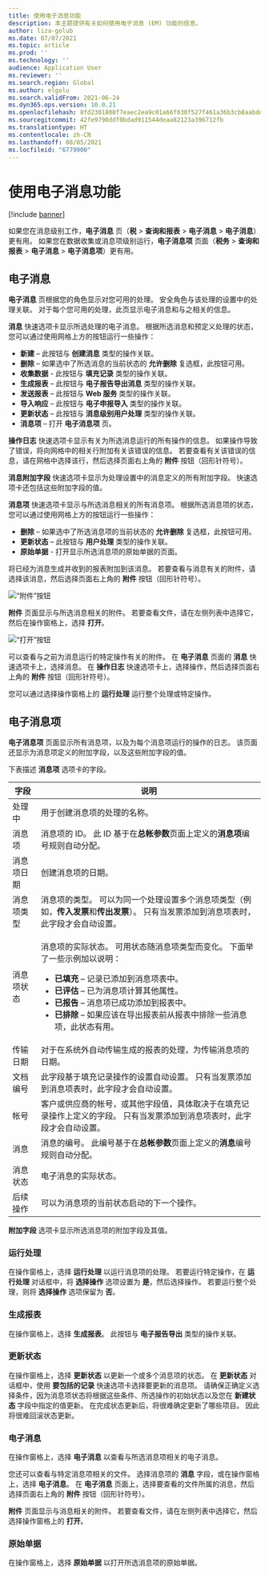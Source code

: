 ```yaml
---
title: 使用电子消息功能
description: 本主题提供有关如何使用电子消息 (EM) 功能的信息。
author: liza-golub
ms.date: 07/07/2021
ms.topic: article
ms.prod: ''
ms.technology: ''
audience: Application User
ms.reviewer: ''
ms.search.region: Global
ms.author: elgolu
ms.search.validFrom: 2021-06-24
ms.dyn365.ops.version: 10.0.21
ms.openlocfilehash: 8fd2301808f7eaec2ea9c01a66f030f527f461a36b3cb8aabddcfbf414f06d2a
ms.sourcegitcommit: 42fe9790ddf0bdad911544deaa82123a396712fb
ms.translationtype: HT
ms.contentlocale: zh-CN
ms.lasthandoff: 08/05/2021
ms.locfileid: "6779900"
---
```

# <a name="work-with-the-electronic-messages-functionality"></a>使用电子消息功能

[!include [banner](../includes/banner.md)]

如果您在消息级别工作，**电子消息** 页（**税** \> **查询和报表** \> **电子消息** \> **电子消息**）更有用。 如果您在数据收集或消息项级别运行，**电子消息项** 页面（**税务** \> **查询和报表** \> **电子消息** \> **电子消息项**）更有用。

## <a name="electronic-messages"></a>电子消息

**电子消息** 页根据您的角色显示对您可用的处理。 安全角色与该处理的设置中的处理关联。 对于每个您可用的处理，此页显示电子消息和与之相关的信息。

**消息** 快速选项卡显示所选处理的电子消息。 根据所选消息和预定义处理的状态，您可以通过使用网格上方的按钮运行一些操作：

- **新建** – 此按钮与 **创建消息** 类型的操作关联。
- **删除** – 如果选中了所选消息的当前状态的 **允许删除** 复选框，此按钮可用。
- **收集数据** - 此按钮与 **填充记录** 类型的操作关联。
- **生成报表** – 此按钮与 **电子报告导出消息** 类型的操作关联。
- **发送报表** – 此按钮与 **Web 服务** 类型的操作关联。
- **导入响应** – 此按钮与 **电子申报导入** 类型的操作关联。
- **更新状态** – 此按钮与 **消息级别用户处理** 类型的操作关联。
- **消息项** – 打开 **电子消息项** 页。

**操作日志** 快速选项卡显示有关为所选消息运行的所有操作的信息。 如果操作导致了错误，将向网格中的相关行附加有关该错误的信息。 若要查看有关该错误的信息，请在网格中选择该行，然后选择页面右上角的 **附件** 按钮（回形针符号）。

**消息附加字段** 快速选项卡显示为处理设置中的消息定义的所有附加字段。 快速选项卡还包括这些附加字段的值。

**消息项** 快速选项卡显示与所选消息相关的所有消息项。 根据所选消息项的状态，您可以通过使用网格上方的按钮运行一些操作：

- **删除** – 如果选中了所选消息项的当前状态的 **允许删除** 复选框，此按钮可用。
- **更新状态** – 此按钮与 **用户处理** 类型的操作关联。
- **原始单据** - 打开显示所选消息项的原始单据的页面。

将已经为消息生成并收到的报表附加到该消息。 若要查看与消息有关的附件，请选择该消息，然后选择页面右上角的 **附件** 按钮（回形针符号）。

![“附件”按钮](media/attachment-icon.png)

**附件** 页面显示与所选消息相关的附件。 若要查看文件，请在左侧列表中选择它，然后在操作窗格上，选择 **打开**。

![“打开”按钮](media/open-button.png)

可以查看与之前为消息运行的特定操作有关的附件。 在 **电子消息** 页面的 **消息** 快速选项卡上，选择消息。 在 **操作日志** 快速选项卡上，选择操作，然后选择页面右上角的 **附件** 按钮（回形针符号）。

您可以通过选择操作窗格上的 **运行处理** 运行整个处理或特定操作。

## <a name="electronic-message-items"></a>电子消息项

**电子消息项** 页面显示所有消息项，以及为每个消息项运行的操作的日志。 该页面还显示为消息项定义的附加字段，以及这些附加字段的值。

下表描述 **消息项** 选项卡的字段。

<table>
<thead>
<tr>
<th>字段</th>
<th>说明</th>
</tr>
</thead>
<tbody>
<tr>
<td>处理中</td>
<td>用于创建消息项的处理的名称。</td>
</tr>
<tr>
<td>消息项</td>
<td>消息项的 ID。 此 ID 基于在<b>总帐参数</b>页面上定义的<b>消息项</b>编号规则自动分配。</td>
</tr>
<tr>
<td>消息项日期</td>
<td>创建消息项的日期。</td>
</tr>
<tr>
<td>消息项类型</td>
<td>消息项的类型。 可以为同一个处理设置多个消息项类型（例如，<b>传入发票</b>和<b>传出发票</b>）。 只有当发票添加到消息项表时，此字段才会自动设置。</td>
</tr>
<tr>
<td>消息项状态</td>
<td><p>消息项的实际状态。 可用状态随消息项类型而变化。 下面举了一些示例加以说明：</p>
<ul>
<li><b>已填充</b> – 记录已添加到消息项表中。</li>
<li><b>已评估</b> – 已为消息项计算其他属性。</li>
<li><b>已报告</b> – 消息项已成功添加到报表中。</li>
<li><b>已排除</b> – 如果应该在导出报表前从报表中排除一些消息项，此状态有用。</li>
</ul>
</td>
</tr>
<tr>
<td>传输日期</td>
<td>对于在系统外自动传输生成的报表的处理，为传输消息项的日期。</td>
</tr>
<tr>
<td>文档编号</td>
<td>此字段基于填充记录操作的设置自动设置。 只有当发票添加到消息项表时，此字段才会自动设置。</td>
</tr>
<tr>
<td>帐号</td>
<td>客户或供应商的帐号，或其他字段值，具体取决于在填充记录操作上定义的字段。 只有当发票添加到消息项表时，此字段才会自动设置。</td>
</tr>
<tr>
<td>消息</td>
<td>消息的编号。 此编号基于在<b>总帐参数</b>页面上定义的<b>消息</b>编号规则自动分配。</td>
</tr>
<tr>
<td>消息状态</td>
<td>电子消息的实际状态。</td>
</tr>
<tr>
<td>后续操作</td>
<td>可以为消息项的当前状态启动的下一个操作。</td>
</tr>
</tbody>
</table>

**附加字段** 选项卡显示所选消息项的附加字段及其值。

### <a name="run-processing"></a>运行处理

在操作窗格上，选择 **运行处理** 以运行消息项的处理。 若要运行特定操作，在 **运行处理** 对话框中，将 **选择操作** 选项设置为 **是**，然后选择操作。 若要运行整个处理，则将 **选择操作** 选项保留为 **否**。

### <a name="generate-report"></a>生成报表

在操作窗格上，选择 **生成报表**。 此按钮与 **电子报告导出** 类型的操作关联。

### <a name="update-status"></a>更新状态

在操作窗格上，选择 **更新状态** 以更新一个或多个消息项的状态。 在 **更新状态** 对话框中，使用 **要包括的记录** 快速选项卡选择要更新的消息项。 请确保正确定义选择条件，因为消息项状态将根据这些条件、所选操作的初始状态以及您在 **新建状态** 字段中指定的值更新。 在完成状态更新后，将很难确定更新了哪些项目。 因此将很难回滚状态更新。

### <a name="electronic-messages"></a>电子消息

在操作窗格上，选择 **电子消息** 以查看与所选消息项相关的电子消息。

您还可以查看与特定消息项相关的文件。 选择消息项的 **消息** 字段，或在操作窗格上，选择 **电子消息**。 在 **电子消息** 页面上，选择要查看的文件所属的消息，然后选择页面右上角的 **附件** 按钮（回形针符号）。

**附件** 页面显示与消息相关的附件。 若要查看文件，请在左侧列表中选择它，然后选择操作窗格上的 **打开**。

### <a name="original-document"></a>原始单据

在操作窗格上，选择 **原始单据** 以打开所选消息项的原始单据。
